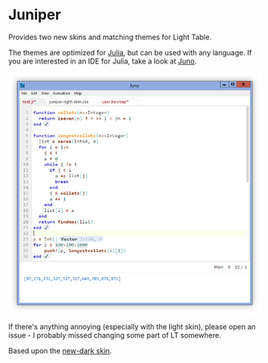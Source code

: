 Juniper
=======
Provides two new skins and matching themes for Light Table.

The themes are optimized for [Julia](http://julialang.org), but can be used with any language.
If you are interested in an IDE for Julia, take a look at [Juno](http://junolab.org/docs/installing.html).

![Juniper Light](screens/screen-light.png)

If there's anything annoying (especially with the light skin), please open an issue - I probably missed changing some part of LT somewhere.


Based upon the [new-dark skin](https://github.com/LightTable/LightTable/blob/master/deploy/core/css/skins/new-dark.css).
